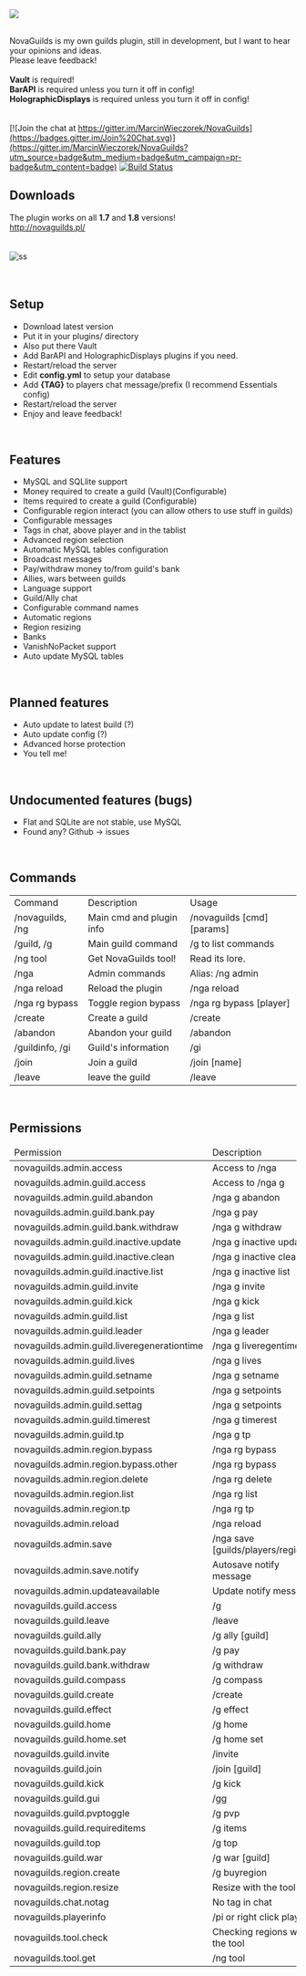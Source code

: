 <a href="http://novaguilds.pl/"><img src="http://novaguilds.marcin.co/img/newlogo.png" /></a><br/><br/>

NovaGuilds is my own guilds plugin, still in development, but I want to hear your opinions and ideas.<br/>
Please leave feedback!<br/><br/>
<b>Vault</b> is required!<br/>
<b>BarAPI</b> is required unless you turn it off in config!<br/>
<b>HolographicDisplays</b> is required unless you turn it off in config!<br/>
<br/><br/>
[![Join the chat at https://gitter.im/MarcinWieczorek/NovaGuilds](https://badges.gitter.im/Join%20Chat.svg)](https://gitter.im/MarcinWieczorek/NovaGuilds?utm_source=badge&utm_medium=badge&utm_campaign=pr-badge&utm_content=badge)
[![Build Status](https://travis-ci.org/MarcinWieczorek/NovaGuilds.svg?branch=master)](https://travis-ci.org/MarcinWieczorek/NovaGuilds)
<br/>

<h2><b>Downloads</b></h2>
The plugin works on all <b>1.7</b> and <b>1.8</b> versions!<br/>
<a href="http://novaguilds.pl">http://novaguilds.pl/</a>
<br/><br/><br/>

<img src="http://novaguilds.marcin.co/img/ss/ngss1.jpg" alt="ss" />
<br/><br/><br/>

<h2><b>Setup</b></h2>
<ul>
    <li>Download latest version</li>
    <li>Put it in your plugins/ directory</li>
    <li>Also put there Vault</li>
    <li>Add BarAPI and HolographicDisplays plugins if you need.</li>
    <li>Restart/reload the server</li>
    <li>Edit <b>config.yml</b> to setup your database</li>
    <li>Add <b>{TAG}</b> to players chat message/prefix (I recommend Essentials config)</li>
    <li>Restart/reload the server</li>
    <li>Enjoy and leave feedback!</li>
</ul>

<br/>
<h2><b>Features</b></h2>
<ul>
    <li>MySQL and SQLlite support</li>
    <li>Money required to create a guild (Vault)(Configurable)</li>
    <li>Items required to create a guild (Configurable)</li>
    <li>Configurable region interact (you can allow others to use stuff in guilds)</li>
    <li>Configurable messages</li>
    <li>Tags in chat, above player and in the tablist</li>
    <li>Advanced region selection</li>
    <li>Automatic MySQL tables configuration</li>
    <li>Broadcast messages</li>
    <li>Pay/withdraw money to/from guild's bank</li>
    <li>Allies, wars between guilds</li>
    <li>Language support</li>
    <li>Guild/Ally chat</li>
    <li>Configurable command names</li>
    <li>Automatic regions</li>
    <li>Region resizing</li>
    <li>Banks</li>
    <li>VanishNoPacket support</li>
    <li>Auto update MySQL tables</li>
</ul>

<br/>
<h2><b>Planned features</b></h2>
<ul>
    <li>Auto update to latest build (?)</li>
    <li>Auto update config (?)</li>
    <li>Advanced horse protection</li>
    <li>You tell me!</li>
</ul>

<br/>
<h2><b>Undocumented features (bugs)</b></h2>
<ul>
    <li>Flat and SQLite are not stable, use MySQL</li>
    <li>Found any? Github -> issues</li>
</ul>

<br/>
<h2><b>Commands</b></h2>
<table>
    <tr>
        <td>Command</td>
        <td>Description</td>
        <td>Usage</td>
    </tr>
    <tr>
        <td>/novaguilds, /ng</td>
        <td>Main cmd and plugin info</td>
        <td>/novaguilds [cmd] [params]</td>
    </tr>
    <tr>
        <td>/guild, /g</td>
        <td>Main guild command</td>
        <td>/g to list commands</td>
    </tr>
    <tr>
        <td>/ng tool</td>
        <td>Get NovaGuilds tool!</td>
        <td>Read its lore.</td>
    </tr>
    <tr>
        <td>/nga</td>
        <td>Admin commands</td>
        <td>Alias: /ng admin</td>
    </tr>
    <tr>
        <td>/nga reload</td>
        <td>Reload the plugin</td>
        <td>/nga reload</td>
    </tr>
    <tr>
        <td>/nga rg bypass</td>
        <td>Toggle region bypass
        <td>/nga rg bypass [player]</td>
    </tr>
    <tr>
        <td>/create</td>
        <td>Create a guild</td>
        <td>/create <tag> <name></td>
    </tr>
    <tr>
        <td>/abandon</td>
        <td>Abandon your guild</td>
        <td>/abandon</td>
    </tr>
    <tr>
        <td>/guildinfo, /gi</td>
        <td>Guild's information</td>
        <td>/gi <name></td>
    </tr>
    <tr>
        <td>/join</td>
        <td>Join a guild</td>
        <td>/join [name]</td>
    </tr>
    <tr>
        <td>/leave</td>
        <td>leave the guild</td>
        <td>/leave</td>
    </tr>
</table>

<br/>
<h2><b>Permissions</b></h2>
<table>
    <thead>
        <tr>
            <td>Permission</td>
            <td>Description</td>
        </tr>
    </thead>
    <tbody>
        <tr>
            <td>novaguilds.admin.access</td>
            <td>Access to /nga</td>
        </tr>
        <tr>
            <td>novaguilds.admin.guild.access</td>
            <td>Access to /nga g</td>
        </tr>
        <tr>
            <td>novaguilds.admin.guild.abandon</td>
            <td>/nga g <guild> abandon</td>
        </tr>
        <tr>
            <td>novaguilds.admin.guild.bank.pay</td>
            <td>/nga g <guild> pay <amount></td>
        </tr>
        <tr>
            <td>novaguilds.admin.guild.bank.withdraw</td>
            <td>/nga g <guild> withdraw <amount></td>
        </tr>
        <tr>
            <td>novaguilds.admin.guild.inactive.update</td>
            <td>/nga g inactive update</td>
        </tr>
        <tr>
            <td>novaguilds.admin.guild.inactive.clean</td>
            <td>/nga g inactive clean</td>
        </tr>
        <tr>
            <td>novaguilds.admin.guild.inactive.list</td>
            <td>/nga g inactive list</td>
        </tr>
        <tr>
            <td>novaguilds.admin.guild.invite</td>
            <td>/nga g <guild> invite <player></td>
        </tr>
        <tr>
            <td>novaguilds.admin.guild.kick</td>
            <td>/nga g <guild> kick <player></td>
        </tr>
        <tr>
            <td>novaguilds.admin.guild.list</td>
            <td>/nga g list</td>
        </tr>
        <tr>
            <td>novaguilds.admin.guild.leader</td>
            <td>/nga g <guild> leader <player></td>
        </tr>
        <tr>
            <td>novaguilds.admin.guild.liveregenerationtime</td>
            <td>/nga g <guild> liveregentime <timestring></td>
        </tr>
        <tr>
            <td>novaguilds.admin.guild.lives</td>
            <td>/nga g <guild> lives <lives></td>
        </tr>
        <tr>
            <td>novaguilds.admin.guild.setname</td>
            <td>/nga g <guild> setname <newname></td>
        </tr>
        <tr>
            <td>novaguilds.admin.guild.setpoints</td>
            <td>/nga g <guild> setpoints <points></td>
        </tr>
        <tr>
            <td>novaguilds.admin.guild.settag</td>
            <td>/nga g <guild> setpoints <points></td>
        </tr>
        <tr>
            <td>novaguilds.admin.guild.timerest</td>
            <td>/nga g <guild> timerest <timestring></td>
        </tr>
        <tr>
            <td>novaguilds.admin.guild.tp</td>
            <td>/nga g <guild> tp</td>
        </tr>
        <tr>
            <td>novaguilds.admin.region.bypass</td>
            <td>/nga rg bypass</td>
        </tr>
        <tr>
            <td>novaguilds.admin.region.bypass.other</td>
            <td>/nga rg bypass <player></td>
        </tr>
        <tr>
            <td>novaguilds.admin.region.delete</td>
            <td>/nga rg delete <guild></td>
        </tr>
        <tr>
            <td>novaguilds.admin.region.list</td>
            <td>/nga rg list</td>
        </tr>
        <tr>
            <td>novaguilds.admin.region.tp</td>
            <td>/nga rg tp <guild></td>
        </tr>
        <tr>
            <td>novaguilds.admin.reload</td>
            <td>/nga reload</td>
        </tr>
        <tr>
            <td>novaguilds.admin.save</td>
            <td>/nga save [guilds/players/regions]</td>
        </tr>
        <tr>
            <td>novaguilds.admin.save.notify</td>
            <td>Autosave notify message</td>
        </tr>
        <tr>
            <td>novaguilds.admin.updateavailable</td>
            <td>Update notify message</td>
        </tr>
        <tr>
            <td>novaguilds.guild.access</td>
            <td>/g</td>
        </tr>
        <tr>
            <td>novaguilds.guild.leave</td>
            <td>/leave</td>
        </tr>
        <tr>
            <td>novaguilds.guild.ally</td>
            <td>/g ally [guild]</td>
        </tr>
        <tr>
            <td>novaguilds.guild.bank.pay</td>
            <td>/g pay <amount></td>
        </tr>
        <tr>
            <td>novaguilds.guild.bank.withdraw</td>
            <td>/g withdraw <amount></td>
        </tr>
        <tr>
            <td>novaguilds.guild.compass</td>
            <td>/g compass</td>
        </tr>
        <tr>
            <td>novaguilds.guild.create</td>
            <td>/create <tag> <guildname></td>
        </tr>
        <tr>
            <td>novaguilds.guild.effect</td>
            <td>/g effect</td>
        </tr>
        <tr>
            <td>novaguilds.guild.home</td>
            <td>/g home</td>
        </tr>
        <tr>
            <td>novaguilds.guild.home.set</td>
            <td>/g home set</td>
        </tr>
        <tr>
            <td>novaguilds.guild.invite</td>
            <td>/invite <player></td>
        </tr>
        <tr>
            <td>novaguilds.guild.join</td>
            <td>/join [guild]</td>
        </tr>
        <tr>
            <td>novaguilds.guild.kick</td>
            <td>/g kick <player></td>
        </tr>
        <tr>
            <td>novaguilds.guild.gui</td>
            <td>/gg</td>
        </tr>
        <tr>
            <td>novaguilds.guild.pvptoggle</td>
            <td>/g pvp</td>
        </tr>
        <tr>
            <td>novaguilds.guild.requireditems</td>
            <td>/g items</td>
        </tr>
        <tr>
            <td>novaguilds.guild.top</td>
            <td>/g top</td>
        </tr>
        <tr>
            <td>novaguilds.guild.war</td>
            <td>/g war [guild]</td>
        </tr>
        <tr>
            <td>novaguilds.region.create</td>
            <td>/g buyregion</td>
        </tr>
        <tr>
            <td>novaguilds.region.resize</td>
            <td>Resize with the tool</td>
        </tr>
        <tr>
            <td>novaguilds.chat.notag</td>
            <td>No tag in chat</td>
        </tr>
        <tr>
            <td>novaguilds.playerinfo</td>
            <td>/pi or right click player</td>
        </tr>
        <tr>
            <td>novaguilds.tool.check</td>
            <td>Checking regions with the tool</td>
        </tr>
        <tr>
            <td>novaguilds.tool.get</td>
            <td>/ng tool</td>
        </tr>
    </tbody>
</table>
